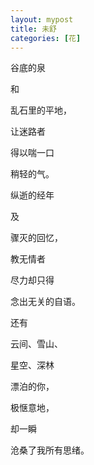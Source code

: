 ```yaml
---
layout: mypost
title: 未舒
categories: [花]
---
```


谷底的泉

和

乱石里的平地，

让迷路者

得以喘一口

稍轻的气。

纵逝的经年

及

骤灭的回忆，

教无情者

尽力却只得

念出无关的自语。

还有

云间、雪山、

星空、深林

漂泊的你，

极惬意地，

却一瞬

沧桑了我所有思绪。



